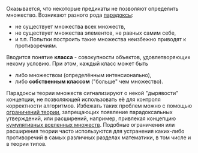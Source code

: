 Оказывается, что некоторые предикаты не позволяют определить множество. Возникают разного рода [парадоксы](https://habr.com/ru/post/197578/):
* не существует множества всех множеств,
* не существует множества элементов, не равных самим себе,
* и т.п.
Попытки построить такие множества неизбежно приводят к противоречиям.

Вводится понятие **класса** - совокупности объектов, удовлетворяющих некому условию. При этом, каждый класс может быть
* либо множеством (определённым интенсионально),
* либо **собственным классом** ("больше" чем множество).

Парадоксы теории множеств сигнализируют о некой "дырявости" концепции, не позволяющей использовать её для контроля корректности алгоритмов. Избежать таких проблем можно с помощью [ограничений теории](https://ru.wikipedia.org/wiki/%D0%A2%D0%B5%D0%BE%D1%80%D0%B8%D1%8F_%D0%BC%D0%BD%D0%BE%D0%B6%D0%B5%D1%81%D1%82%D0%B2#%D0%90%D0%BA%D1%81%D0%B8%D0%BE%D0%BC%D0%B0%D1%82%D0%B8%D1%87%D0%B5%D1%81%D0%BA%D0%B8%D0%B5_%D1%82%D0%B5%D0%BE%D1%80%D0%B8%D0%B8_%D0%BC%D0%BD%D0%BE%D0%B6%D0%B5%D1%81%D1%82%D0%B2 "Теория множеств"), запрещающих появление парадоксальных утверждений, или расширений, например, привлекая концепцию [кумулятивных вселенных множеств](https://ru.wikipedia.org/wiki/%D0%A3%D0%BD%D0%B8%D0%B2%D0%B5%D1%80%D1%81%D1%83%D0%BC_%D0%93%D1%80%D0%BE%D1%82%D0%B5%D0%BD%D0%B4%D0%B8%D0%BA%D0%B0). Подобные ограничения или расширения теории часто используются для устранения каких-либо противоречий в самых различных разделах математики, в том числе и в теории типов.
